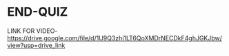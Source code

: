# END-QUIZ

LINK FOR VIDEO- https://drive.google.com/file/d/1U9Q3zhi1LT6QoXMDrNECDkF4ghJGKJbw/view?usp=drive_link
